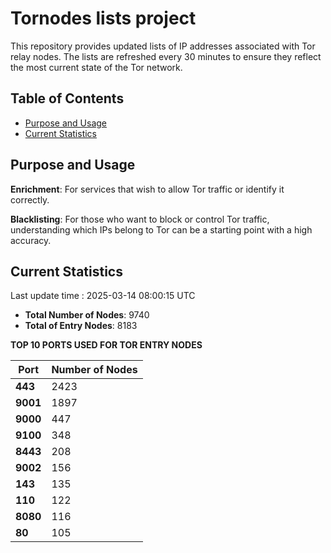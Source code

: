 # Tornodes lists project

This repository provides updated lists of IP addresses associated with Tor relay nodes. The lists are refreshed every 30 minutes to ensure they reflect the most current state of the Tor network.

## Table of Contents

- [Purpose and Usage](#purpose-and-usage)
- [Current Statistics](#current-statistics)


## Purpose and Usage

**Enrichment**: For services that wish to allow Tor traffic or identify it correctly.

**Blacklisting**: For those who want to block or control Tor traffic, understanding which IPs belong to Tor can be a starting point with a high accuracy.

## Current Statistics

Last update time : 2025-03-14 08:00:15 UTC

- **Total Number of Nodes**: 9740
- **Total of Entry Nodes**: 8183

**TOP 10 PORTS USED FOR TOR ENTRY NODES**

| **Port** | **Number of Nodes** |
|------|-----------------|
| **443**   | 2423  |
| **9001**   | 1897  |
| **9000**   | 447  |
| **9100**   | 348  |
| **8443**   | 208  |
| **9002**   | 156  |
| **143**   | 135  |
| **110**   | 122  |
| **8080**   | 116  |
| **80**   | 105  |

